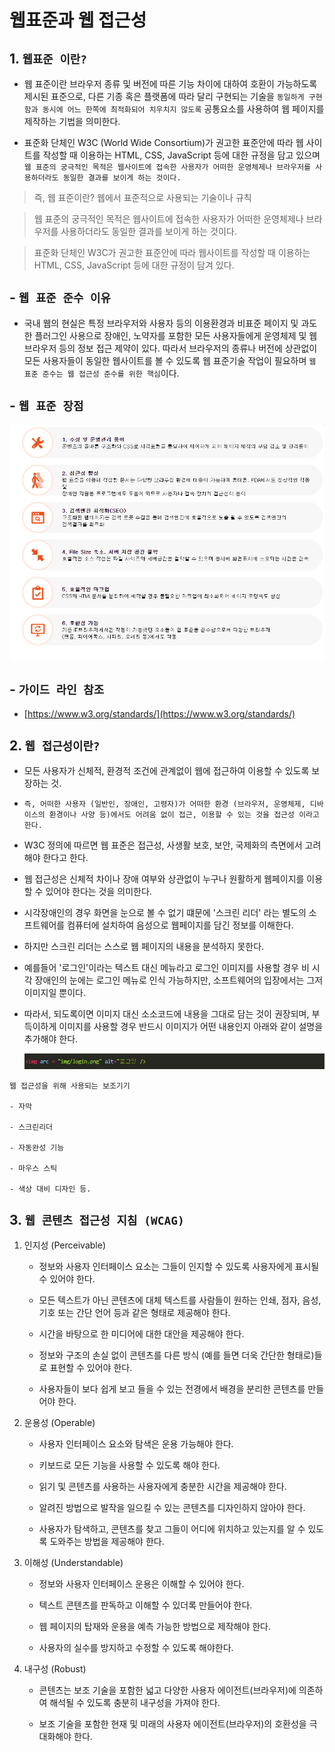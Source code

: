 # 웹표준과 웹 접근성

## 1. `웹표준 이란?`

- 웹 표준이란 브라우저 종류 및 버전에 따른 기능 차이에 대하여 호환이 가능하도록 제시된 표준으로, 다른 기종 혹은 플랫폼에 따라 달리 구현되는 기술을 `동일하게 구현함과 동시에 어느 한쪽에 최적화되어 치우치지 않도록` 공통요소를 사용하여 웹 페이지를 제작하는 기법을 의미한다.

- 표준화 단체인 W3C (World Wide Consortium)가 권고한 표준안에 따라 웹 사이트를 작성할 때 이용하는 HTML, CSS, JavaScript 등에 대한 규정을 담고 있으며`웹 표준의 궁극적인 목적은 웹사이트에 접속한 사용자가 어떠한 운영체제나 브라우저를 사용하더라도 동일한 결과를 보이게 하는 것이다.`

> 즉, 웹 표준이란? 웹에서 표준적으로 사용되는 기술이나 규칙

> 웹 표준의 궁극적인 목적은 웹사이트에 접속한 사용자가 어떠한 운영체제나 브라우저를 사용하더라도 동일한 결과를 보이게 하는 것이다.

> 표준화 단체인 W3C가 권고한 표준안에 따라 웹사이트를 작성할 때 이용하는 HTML, CSS, JavaScript 등에 대한 규정이 담겨 있다.

## - `웹 표준 준수 이유`

- 국내 웹의 현실은 특정 브라우저와 사용자 등의 이용환경과 비표준 페이지 및 과도한 플러그인 사용으로 장애인, 노약자를 포함한 모든 사용자들에게 운영체제 및 웹 브라우저 등의 정보 접근 제약이 있다. 따라서 브라우저의 종류나 버전에 상관없이 모든 사용자들이 동일한 웹사이트를 볼 수 있도록 웹 표준기술 작업이 필요하며 `웹 표준 준수는 웹 접근성 준수를 위한 핵심`이다.

## - `웹 표준 장점`

![웹 표준](/image/웹표준.png)

## - `가이드 라인 참조`

- [https://www.w3.org/standards/](https://www.w3.org/standards/)

## 2. `웹 접근성이란? `

- 모든 사용자가 신체적, 환경적 조건에 관계없이 웹에 접근하여 이용할 수 있도록 보장하는 것.

- `즉, 어떠한 사용자 (일반인, 장애인, 고령자)가 어떠한 환경 (브라우저, 운영체제, 디바이스의 환경이나 사양 등)에서도 어려움 없이 접근, 이용할 수 있는 것을 접근성 이라고 한다.`

- W3C 정의에 따르면 웹 표준은 접근성, 사생활 보호, 보안, 국제화의 측면에서 고려해야 한다고 한다.

- 웹 접근성은 신체적 차이나 장애 여부와 상관없이 누구나 원활하게 웹페이지를 이용할 수 있어야 한다는 것을 의미한다.

- 시각장애인의 경우 화면을 눈으로 볼 수 없기 떄문에 '스크린 리더' 라는 별도의 소프트웨어를 컴퓨터에 설치하여 음성으로 웹페이지를 담긴 정보를 이해한다.

- 하지만 스크린 리더는 스스로 웹 페이지의 내용을 분석하지 못한다.

- 예를들어 '로그인'이라는 텍스트 대신 메뉴라고 로그인 이미지를 사용할 경우 비 시각 장애인의 눈에는 로그인 메뉴로 인식 가능하지만, 소프트웨어의 입장에서는 그저 이미지일 뿐이다.

- 따라서, 되도록이면 이미지 대신 소소코드에 내용을 그대로 담는 것이 권장되며, 부득이하게 이미지를 사용할 경우 반드시 이미지가 어떤 내용인지 아래와 같이 설명을 추가해야 한다.

  ![웹접근성](/image/웹접근성.png)

```
웹 접근성을 위해 사용되는 보조기기

- 자막

- 스크린리더

- 자동완성 기능

- 마우스 스틱

- 색상 대비 디자인 등.
```

## 3. `웹 콘텐츠 접근성 지침 (WCAG)`

1. 인지성 (Perceivable)

   - 정보와 사용자 인터페이스 요소는 그들이 인지할 수 있도록 사용자에게 표시될 수 있어야 한다.

   - 모든 텍스트가 아닌 콘텐츠에 대체 텍스트를 사람들이 원하는 인쇄, 점자, 음성, 기호 또는 간단 언어 등과 같은 형태로 제공해야 한다.

   - 시간을 바탕으로 한 미디어에 대한 대안을 제공해야 한다.

   - 정보와 구조의 손실 없이 콘텐츠를 다른 방식 (예를 들면 더욱 간단한 형태로)들로 표현할 수 있어야 한다.

   - 사용자들이 보다 쉽게 보고 들을 수 있는 전경에서 배경을 분리한 콘텐츠를 만들어야 한다.

2. 운용성 (Operable)

   - 사용자 인터페이스 요소와 탐색은 운용 가능해야 한다.

   - 키보드로 모든 기능을 사용할 수 있도록 해야 한다.

   - 읽기 및 콘텐츠를 사용하는 사용자에게 충분한 시간을 제공해야 한다.

   - 알려진 방법으로 발작을 일으킬 수 있는 콘텐츠를 디자인하지 않아야 한다.

   - 사용자가 탐색하고, 콘텐츠를 찾고 그들이 어디에 위치하고 있는지를 알 수 있도록 도와주는 방법을 제공해야 한다.

3. 이해성 (Understandable)

   - 정보와 사용자 인터페이스 운용은 이해할 수 있어야 한다.

   - 텍스트 콘텐츠를 판독하고 이해할 수 있더록 만들어야 한다.

   - 웹 페이지의 탑재와 운용을 예측 가능한 방법으로 제작해야 한다.

   - 사용자의 실수를 방지하고 수정할 수 있도록 해야한다.

4. 내구성 (Robust)

   - 콘텐츠는 보조 기술을 포함한 넓고 다양한 사용자 에이전트(브라우저)에 의존하여 해석될 수 있도록 충분히 내구성을 가져야 한다.

   - 보조 기술을 포함한 현재 및 미래의 사용자 에이전트(브라우저)의 호환성을 극대화해야 한다.
